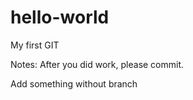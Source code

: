 # hello-world
My first GIT

Notes:
After you did work, please commit.

Add something without branch
